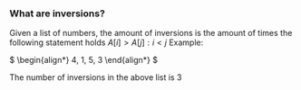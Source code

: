### What are inversions?
Given a list of numbers, the amount of inversions is the amount of times the following statement holds $A[i] > A[j]: i < j$
Example:

$
\begin{align*}
 4, 1, 5, 3
\end{align*}
$

The number of inversions in the above list is $3$
